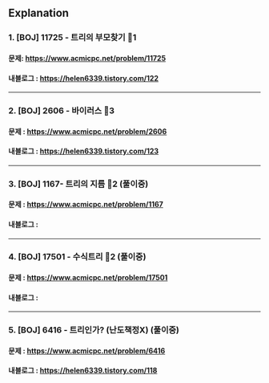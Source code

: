 ## Explanation

### 1. [BOJ] 11725 - 트리의 부모찾기 🥈1
#### 문제: https://www.acmicpc.net/problem/11725
#### 내블로그 : https://helen6339.tistory.com/122
---
### 2. [BOJ] 2606 - 바이러스 🥈3
#### 문제 : https://www.acmicpc.net/problem/2606
#### 내블로그 : https://helen6339.tistory.com/123
---
### 3. [BOJ] 1167- 트리의 지름 🥇2 (풀이중)
#### 문제 : https://www.acmicpc.net/problem/1167
#### 내블로그 : 
---
### 4. [BOJ] 17501 - 수식트리 🥇2 (풀이중)
#### 문제 : https://www.acmicpc.net/problem/17501
#### 내블로그 :
---
### 5. [BOJ] 6416 - 트리인가? (난도책정X) (풀이중)
#### 문제 : https://www.acmicpc.net/problem/6416
#### 내블로그 : https://helen6339.tistory.com/118
